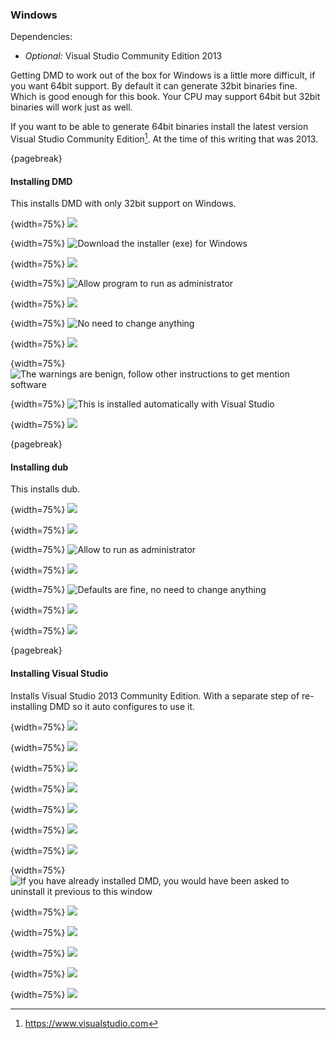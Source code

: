 ### Windows
Dependencies:

- *Optional:* Visual Studio Community Edition 2013

Getting DMD to work out of the box for Windows is a little more difficult, if you want 64bit support. By default it can generate 32bit binaries fine. Which is good enough for this book. Your CPU may support 64bit but 32bit binaries will work just as well.

If you want to be able to generate 64bit binaries install the latest version Visual Studio Community Edition[^VisualStudioDownloads]. At the time of this writing that was 2013.

{pagebreak}

#### Installing DMD
This installs DMD with only 32bit support on Windows.

{width=75%}
![](images/gettingStarted/windows/1.png)

{width=75%}
![Download the installer (exe) for Windows](images/gettingStarted/windows/2.png)

{width=75%}
![](images/gettingStarted/windows/3.png)

{width=75%}
![Allow program to run as administrator](images/gettingStarted/windows/4.png)

{width=75%}
![](images/gettingStarted/windows/5.png)

{width=75%}
![No need to change anything](images/gettingStarted/windows/6.png)

{width=75%}
![](images/gettingStarted/windows/7.png)

{width=75%}
![The warnings are benign, follow other instructions to get mention software](images/gettingStarted/windows/8.png)

{width=75%}
![This is installed automatically with Visual Studio](images/gettingStarted/windows/9.png)

{width=75%}
![](images/gettingStarted/windows/10.png)

{pagebreak}

#### Installing dub
This installs dub.

{width=75%}
![](images/gettingStarted/windows/dub-1.png)

{width=75%}
![](images/gettingStarted/windows/dub-2.png)

{width=75%}
![Allow to run as administrator](images/gettingStarted/windows/dub-3.png)

{width=75%}
![](images/gettingStarted/windows/dub-4.png)

{width=75%}
![Defaults are fine, no need to change anything](images/gettingStarted/windows/dub-5.png)

{width=75%}
![](images/gettingStarted/windows/dub-6.png)

{width=75%}
![](images/gettingStarted/windows/dub-7.png)

{pagebreak}

#### Installing Visual Studio
Installs Visual Studio 2013 Community Edition. With a separate step of re-installing DMD so it auto configures to use it.

{width=75%}
![](images/gettingStarted/windows/vs-1.png)

{width=75%}
![](images/gettingStarted/windows/vs-2.png)

{width=75%}
![](images/gettingStarted/windows/vs-3.png)

{width=75%}
![](images/gettingStarted/windows/vs-4.png)

{width=75%}
![](images/gettingStarted/windows/vs-5.png)

{width=75%}
![](images/gettingStarted/windows/vs-6.png)

{width=75%}
![](images/gettingStarted/windows/vs-7.png)

{width=75%}
![If you have already installed DMD, you would have been asked to uninstall it previous to this window](images/gettingStarted/windows/vd-1.png)

{width=75%}
![](images/gettingStarted/windows/vd-2.png)

{width=75%}
![](images/gettingStarted/windows/vd-3.png)

{width=75%}
![](images/gettingStarted/windows/vd-4.png)

{width=75%}
![](images/gettingStarted/windows/vd-5.png)

{width=75%}
![](images/gettingStarted/windows/vd-6.png)

[^VisualStudioDownloads]: https://www.visualstudio.com